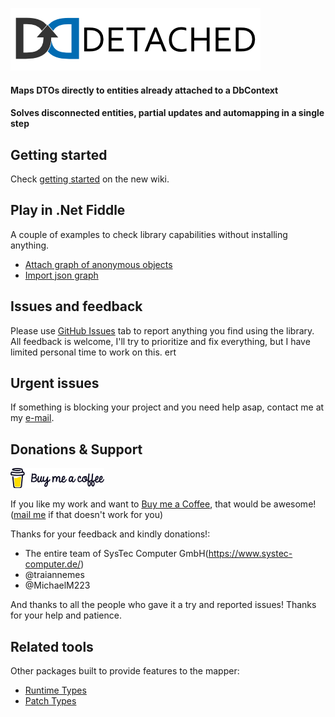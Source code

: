 ![Detached Banner](banner.png?raw=true)

#### Maps DTOs directly to entities already attached to a DbContext
#### Solves disconnected entities, partial updates and automapping in a single step

## Getting started
Check [getting started](https://github.com/leonardoporro/Detached-Mapper/wiki/Getting-Started) on the new wiki.

## Play in .Net Fiddle
A couple of examples to check library capabilities without installing anything.

- [Attach graph of anonymous objects](https://dotnetfiddle.net/l7q6wA) 
- [Import json graph](https://dotnetfiddle.net/Mn8mYU)

## Issues and feedback
Please use [GitHub Issues](https://github.com/leonardoporro/Detached-Mapper/issues) tab to report anything you find using the library.
All feedback is welcome, I'll try to prioritize and fix everything, but I have limited personal time to work on this.
ert
## Urgent issues
If something is blocking your project and you need help asap, contact me at my [e-mail](mailto:mail@leonardoporro.com.ar).

## Donations & Support

[![BuyCoffeeBanner](buy_coffee.png)](https://bmc.link/lporro)

If you like my work and want to [Buy me a Coffee](https://bmc.link/lporro), that would be awesome! ([mail me](mailto:mail@leonardoporro.com.ar) if that doesn't work for you)

Thanks for your feedback and kindly donations!:
- The entire team of SysTec Computer GmbH(https://www.systec-computer.de/)
- @traiannemes
- @MichaelM223

And thanks to all the people who gave it a try and reported issues! Thanks for your help and patience.

## Related tools
Other packages built to provide features to the mapper:

- [Runtime Types](https://github.com/leonardoporro/Detached-RuntimeTypes)
- [Patch Types](https://github.com/leonardoporro/Detached-PatchTypes)
